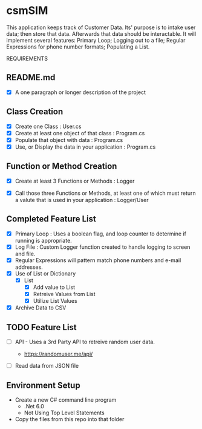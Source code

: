 # csmSIM

This application keeps track of Customer Data. Its' purpose is to intake user data; then store that data. Afterwards that data should be interactable. It will implement several features: Primary Loop; Logging out to a file; Regular Expressions for phone number formats; Populating a List.


REQUIREMENTS
## README.md
* [x] A one paragraph or longer description of the project

## Class Creation
* [x] Create one Class : User.cs
* [x] Create at least one object of that class : Program.cs
* [x] Populate that object with data : Program.cs
* [x] Use, or Display the data in your application : Program.cs

## Function or Method Creation
* [x] Create at least 3 Functions or Methods : Logger
* [x] Call those three Functions or Methods, at least one of which must return a valute that is used in your application : Logger/User


## Completed Feature List
* [x] Primary Loop : Uses a boolean flag, and loop counter to determine if running is appropriate. 
* [x] Log File : Custom Logger function created to handle logging to screen and file.
* [x] Regular Expressions will pattern match phone numbers and e-mail addresses. 
* [x] Use of List or Dictionary
  * [x] List
    * [x] Add value to List
    * [x] Retreive Values from List
    * [x] Utilize List Values
* [x] Archive Data to CSV

 ## TODO Feature List
* [ ] API - Uses a 3rd Party API to retreive random user data.
  * https://randomuser.me/api/
* [ ] Read data from JSON file


## Environment Setup
* Create a new C# command line program
  * .Net 6.0
  * Not Using Top Level Statements
* Copy the files from this repo into that folder